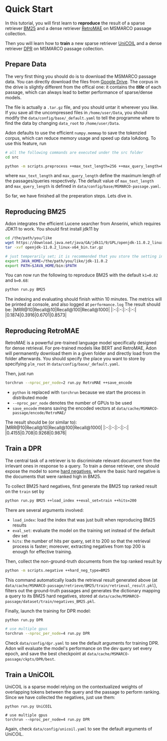# Quick Start

In this tutorial, you will first learn to **reproduce** the result of a sparse retriever [BM25](https://en.wikipedia.org/wiki/Okapi_BM25) and a dense retriever [RetroMAE](https://arxiv.org/abs/2205.12035) on MSMARCO passage collection.

Then you will learn how to **train** a new sparse retriever [UniCOIL](https://arxiv.org/abs/2106.14807) and a dense retriever [DPR](https://arxiv.org/abs/2004.04906) on MSMARCO passage collection.


## Prepare Data
The very first thing you should do is to download the MSMARCO passage data. You can directly download the files from [Google Drive](https://drive.google.com/file/d/185HvB-OWlTAtFyB9RePTL7LnWURcYDCG/view?usp=share_link). The corpus in the drive is slightly different from the offical one: it contains the ***title*** of each passage, which can always lead to better performance of sparse/dense models.

The file is actually a `.tar.gz` file, and you should untar it wherever you like. If you save all the uncompressed files in `/home/user/Data`, you should modify the `data/config/base/_default.yaml` to tell the programme where to find the data by changing `data_root` to `/home/user/Data`.

Adon defaults to use the efficient `numpy.memmap` to save the tokenzied corpus, which can reduce memory usage and speed up data loAdong. To use this feature, run
```bash
# all the following commands are executed under the src folder
cd src

python -m scripts.preprocess ++max_text_length=256 ++max_query_length=64
```
where `max_text_length` and `max_query_length` define the maximum length of the passages/queries respectively. The default value of `max_text_length` and `max_query_length` is defined in `data/config/base/MSMARCO-passage.yaml`.

So far, we have finished all the preperation steps. Lets dive in.

## Reproducing BM25
Adon integrates the efficient Lucene searcher from Anserini, which requires JDK11 to work. You should first install jdk11 by
```bash
cd /the/path/you/like
wget https://download.java.net/java/GA/jdk11/9/GPL/openjdk-11.0.2_linux-x64_bin.tar.gz
tar -xvf openjdk-11.0.2_linux-x64_bin.tar.gz

# just temperarily set; it is recommended that you store the setting in ~/.bashrc
export JAVA_HOME=/the/path/you/like/jdk-11.0.2
export PATH=$JAVA_HOME/bin:$PATH
```

You can now run the following to reproduce BM25 with the default `k1=0.82` and `b=0.68`:
```bash
python run.py BM25
```
The indexing and evaluating should finish within 10 minutes. The metrics will be printed at console, and also logged at `performance.log` The result should be:
|MRR@10|Recall@10|Recall@100|Recall@1000|
|:-:|:-:|:-:|:-:|
|0.1874|0.3916|0.6701|0.8573|


## Reproducing RetroMAE
RetroMAE is a powerful pre-trained language model specifically designed for dense retrieval. For pre-trained models like BERT and RetroMAE, Adon will permanently download them in a given folder and directly load from the folder afterwards. You should specify the place you want to store by specifying `plm_root` in `data/config/base/_default.yaml`.

Then, just run
```bash
torchrun --nproc_per_node=2 run.py RetroMAE ++save_encode
```
- `python` is replaced with `torchrun` because we start the process in distributed mode
- `--nproc_per_node` denotes the number of GPUs to be used
- `save_encode` means saving the encoded vectors at `data/cache/MSMARCO-passage/encode/RetroMAE/`

The result should be (or similar to):
|MRR@10|Recall@10|Recall@100|Recall@1000|
|:-:|:-:|:-:|:-:|
|0.4155|0.708|0.9268|0.9876|


## Train a DPR
The central task of a retriever is to discriminate relevant document from the irrlevant ones in response to a query. To train a dense retriever, one should expose the model to some [hard negatives](https://arxiv.org/abs/2104.08051), where the basic hard negative is the documents that were ranked high in BM25.

To collect BM25 hard negatives, first generate the BM25 top ranked result on the `train` set by
```bash
python run.py BM25 ++load_index ++eval_set=train ++hits=200
```
There are several arguments involved:
- `load_index`: load the index that was just built when reproducing BM25 results
- `eval_set`: evaluate the model on the training set instead of the default dev set
- `hits`: the number of hits per query, set it to 200 so that the retrieval process is faster; moreover, extracting negatives from top 200 is enough for effective training.

Then, collect the non-ground-truth documents from the top ranked result by
```bash
python -m scripts.negative ++hard_neg_type=BM25
```
This command automatically loads the retrieval result generated above (at `data/cache/MSMARCO-passage/retrieve/BM25/train/retrieval_result.pkl`), filters out the ground-truth passages and generates the dictionary mapping a query to its BM25 hard negatives, stored at `data/cache/MSMARCO-passage/dataset/train/negatives_BM25.pkl`.

Finally, launch the training for DPR model:
```bash
python run.py DPR

# use multiple gpus
torchrun --nproc_per_node=4 run.py DPR
```
Check `data/config/dpr.yaml` to see the default arguments for training DPR. Adon will evaluate the model's performance on the dev query set every epoch, and save the best checkpoint at `data/cache/MSMARCO-passage/ckpts/DPR/best`.

## Train a UniCOIL

UniCOIL is a sparse model relying on the contextualized weights of overlapping tokens between the query and the passage to perform ranking. Since we have collected the negatives, just use them:

```
python run.py UniCOIL

# use multiple gpus
torchrun --nproc_per_node=4 run.py DPR
```
Again, check `data/config/unicoil.yaml` to see the default arguments of UniCOIL.

